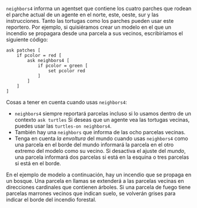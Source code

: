 ﻿`neighbors4` informa un agentset que contiene los cuatro parches que rodean el parche actual de un agente en el norte, este, oeste, sur y las instrucciones. Tanto las tortugas como los parches pueden usar este reportero. Por ejemplo, si quisiéramos crear un modelo en el que un incendio se propagara desde una parcela a sus vecinos, escribiríamos el siguiente código:



```
ask patches [
	if pcolor = red [
		ask neighbors4 [
			if pcolor = green [
				set pcolor red
			]
		]
	]
]
```


Cosas a tener en cuenta cuando usas `neighbors4`:

* `neighbors4` siempre reportará parcelas incluso si lo usamos dentro de un contexto `ask turtles` Si deseas que un agente vea las tortugas vecinas, puedes usar las `turtles-on neighbors4`.
* También hay una `neighbors` que informa de las ocho parcelas vecinas.
* Tenga en cuenta *la envoltura* del mundo cuando usas `neighbors4` como una parcela en el borde del mundo informará la parcela en el otro extremo del modelo como su vecino. Si desactiva el ajuste del *mundo*, una parcela informará dos parcelas si está en la esquina o tres parcelas si está en el borde.


En el ejemplo de modelo a continuación, hay un incendio que se propaga en un bosque. Una parcela en llamas se extenderá a las parcelas vecinas en direcciones cardinales que contienen árboles. Si una parcela de fuego tiene parcelas marrones vecinos que indican suelo, se volverán grises para indicar el borde del incendio forestal.